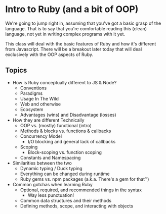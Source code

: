 # Intro to Ruby (and a bit of OOP)

We're going to jump right in, assuming that you've got a basic grasp of the language. That is to say that you're comfortable reading this (clean) language, not yet in writing complex programs with it yet.

This class will deal with the basic features of Ruby and how it's different from Javascript. There will be a breakout later today that will deal exclusively with the OOP aspects of Ruby.

## Topics

* How is Ruby conceptually different to JS & Node?
  * Conventions
  * Paradigms
  * Usage In The Wild
  * Web and otherwise
  * Ecosystem
  * Advantages (wins) and Disadvantage (losses)
* How they are different Technically
  * OOP vs. (mostly) functional (intro)
  * Methods & blocks vs. functions & callbacks
  * Concurrency Model
    * I/O blocking and general lack of callbacks
  * Scoping
    * Block-scoping vs. function scoping
  * Constants and Namespacing
* Similarities between the two
  * Dynamic typing / Duck typing
  * Everything can be changed during runtime
  * Ruby gems vs. npm packages (a.k.a. There's a gem for that™)
* Common gotchas when learning Ruby
  * Optional, required, and recommended things in the syntax
    * Way less punctuation!
  * Common data structures and their methods
  * Defining methods, scope, and interacting with objects
